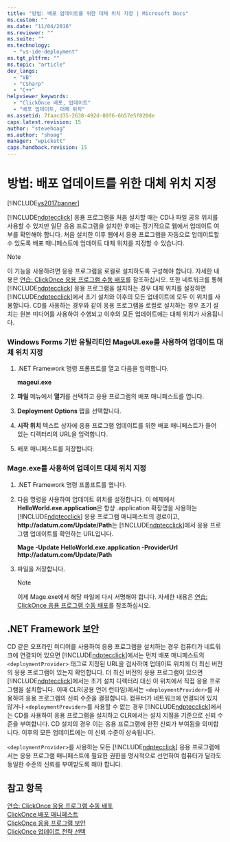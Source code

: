 ```yaml
---
title: "방법: 배포 업데이트를 위한 대체 위치 지정 | Microsoft Docs"
ms.custom: ""
ms.date: "11/04/2016"
ms.reviewer: ""
ms.suite: ""
ms.technology: 
  - "vs-ide-deployment"
ms.tgt_pltfrm: ""
ms.topic: "article"
dev_langs: 
  - "VB"
  - "CSharp"
  - "C++"
helpviewer_keywords: 
  - "ClickOnce 배포, 업데이트"
  - "배포 업데이트, 대체 위치"
ms.assetid: 7faacd35-2638-492d-80f6-6b57e5f820de
caps.latest.revision: 15
author: "stevehoag"
ms.author: "shoag"
manager: "wpickett"
caps.handback.revision: 15
---
```

# 방법: 배포 업데이트를 위한 대체 위치 지정
[!INCLUDE[vs2017banner](../code-quality/includes/vs2017banner.md)]

[!INCLUDE[ndptecclick](../deployment/includes/ndptecclick_md.md)] 응용 프로그램을 처음 설치할 때는 CD나 파일 공유 위치를 사용할 수 있지만 일단 응용 프로그램을 설치한 후에는 정기적으로 웹에서 업데이트 여부를 확인해야 합니다.  처음 설치한 이후 웹에서 응용 프로그램을 자동으로 업데이트할 수 있도록 배포 매니페스트에 업데이트 대체 위치를 지정할 수 있습니다.  
  
> [!NOTE]
>  이 기능을 사용하려면 응용 프로그램을 로컬로 설치하도록 구성해야 합니다.  자세한 내용은 [연습: ClickOnce 응용 프로그램 수동 배포](../deployment/walkthrough-manually-deploying-a-clickonce-application.md)를 참조하십시오.  또한 네트워크를 통해 [!INCLUDE[ndptecclick](../deployment/includes/ndptecclick_md.md)] 응용 프로그램을 설치하는 경우 대체 위치를 설정하면 [!INCLUDE[ndptecclick](../deployment/includes/ndptecclick_md.md)]에서 초기 설치와 이후의 모든 업데이트에 모두 이 위치를 사용합니다.  CD를 사용하는 경우와 같이 응용 프로그램을 로컬로 설치하는 경우 초기 설치는 원본 미디어를 사용하여 수행되고 이후의 모든 업데이트에는 대체 위치가 사용됩니다.  
  
### Windows Forms 기반 유틸리티인 MageUI.exe를 사용하여 업데이트 대체 위치 지정  
  
1.  .NET Framework 명령 프롬프트를 열고 다음을 입력합니다.  
  
     **mageui.exe**  
  
2.  **파일** 메뉴에서 **열기**를 선택하고 응용 프로그램의 배포 매니페스트를 엽니다.  
  
3.  **Deployment Options** 탭을 선택합니다.  
  
4.  **시작 위치** 텍스트 상자에 응용 프로그램 업데이트를 위한 배포 매니페스트가 들어 있는 디렉터리의 URL을 입력합니다.  
  
5.  배포 매니페스트를 저장합니다.  
  
### Mage.exe를 사용하여 업데이트 대체 위치 지정  
  
1.  .NET Framework 명령 프롬프트를 엽니다.  
  
2.  다음 명령을 사용하여 업데이트 위치를 설정합니다.  이 예제에서 **HelloWorld.exe.application**은 항상 .application 확장명을 사용하는 [!INCLUDE[ndptecclick](../deployment/includes/ndptecclick_md.md)] 응용 프로그램 매니페스트의 경로이고, **http:\/\/adatum.com\/Update\/Path**는 [!INCLUDE[ndptecclick](../deployment/includes/ndptecclick_md.md)]에서 응용 프로그램 업데이트를 확인하는 URL입니다.  
  
     **Mage \-Update HelloWorld.exe.application \-ProviderUrl http:\/\/adatum.com\/Update\/Path**  
  
3.  파일을 저장합니다.  
  
    > [!NOTE]
    >  이제 Mage.exe에서 해당 파일에 다시 서명해야 합니다.  자세한 내용은 [연습: ClickOnce 응용 프로그램 수동 배포](../deployment/walkthrough-manually-deploying-a-clickonce-application.md)를 참조하십시오.  
  
## .NET Framework 보안  
 CD 같은 오프라인 미디어를 사용하여 응용 프로그램을 설치하는 경우 컴퓨터가 네트워크에 연결되어 있으면 [!INCLUDE[ndptecclick](../deployment/includes/ndptecclick_md.md)]에서는 먼저 배포 매니페스트의 `<deploymentProvider>` 태그로 지정된 URL을 검사하여 업데이트 위치에 더 최신 버전의 응용 프로그램이 있는지 확인합니다.  더 최신 버전의 응용 프로그램이 있으면 [!INCLUDE[ndptecclick](../deployment/includes/ndptecclick_md.md)]에서는 초기 설치 디렉터리 대신 이 위치에서 직접 응용 프로그램을 설치합니다. 이때 CLR\(공용 언어 런타임\)에서는 `<deploymentProvider>`를 사용하여 응용 프로그램의 신뢰 수준을 결정합니다.  컴퓨터가 네트워크에 연결되어 있지 않거나 `<deploymentProvider>`를 사용할 수 없는 경우 [!INCLUDE[ndptecclick](../deployment/includes/ndptecclick_md.md)]에서는 CD를 사용하여 응용 프로그램을 설치하고 CLR에서는 설치 지점을 기준으로 신뢰 수준을 부여합니다. CD 설치의 경우 이는 응용 프로그램에 완전 신뢰가 부여됨을 의미합니다.  이후의 모든 업데이트에는 이 신뢰 수준이 상속됩니다.  
  
 `<deploymentProvider>`를 사용하는 모든 [!INCLUDE[ndptecclick](../deployment/includes/ndptecclick_md.md)] 응용 프로그램에서는 응용 프로그램 매니페스트에 필요한 권한을 명시적으로 선언하여 컴퓨터가 달라도 동일한 수준의 신뢰를 부여받도록 해야 합니다.  
  
## 참고 항목  
 [연습: ClickOnce 응용 프로그램 수동 배포](../deployment/walkthrough-manually-deploying-a-clickonce-application.md)   
 [ClickOnce 배포 매니페스트](../deployment/clickonce-deployment-manifest.md)   
 [ClickOnce 응용 프로그램 보안](../deployment/securing-clickonce-applications.md)   
 [ClickOnce 업데이트 전략 선택](../deployment/choosing-a-clickonce-update-strategy.md)
